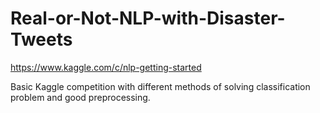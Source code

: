 # Real-or-Not-NLP-with-Disaster-Tweets
https://www.kaggle.com/c/nlp-getting-started

Basic Kaggle competition with different methods of solving classification problem and good preprocessing.
